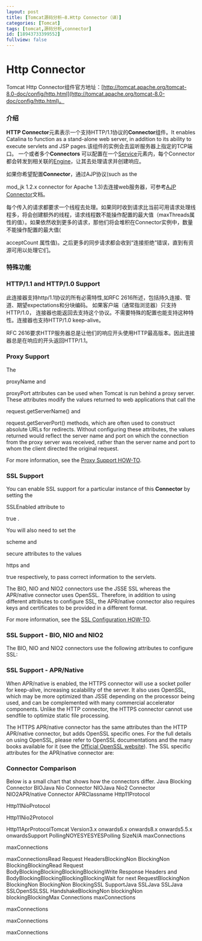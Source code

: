 ```yaml
---
layout: post
title: [Tomcat源码分析—8.Http Connector（译）]
categories: [Tomcat]
tags: [tomcat,源码分析,connector]
id: [18943733399552]
fullview: false
---
```

# Http Connector

Tomcat Http Connector组件官方地址：[http://tomcat.apache.org/tomcat-8.0-doc/config/http.html](http://tomcat.apache.org/tomcat-8.0-doc/config/http.html)。

### 介绍

**HTTP Connector**元素表示一个支持HTTP/1.1协议的**Connector**组件。It enables Catalina to function as a stand-alone web server, in addition to its ability to execute servlets and JSP pages.该组件的实例会去监听服务器上指定的TCP端口。 一个或者多个**Connectors** 可以配置在一个[Service](http://tomcat.apache.org/tomcat-8.0-doc/config/service.html)元素内，每个Connector都会转发到相关联的[Engine](http://tomcat.apache.org/tomcat-8.0-doc/config/engine.html)，让其去处理请求并创建响应。

如果你希望配置**Connector**，通过AJP协议(such as the

mod_jk 1.2.x
connector for Apache 1.3)去连接web服务器，可参考[AJP Connector](http://tomcat.apache.org/tomcat-8.0-doc/config/ajp.html)文档。

每个传入的请求都要求一个线程去处理。如果同时收到请求比当前可用请求处理线程多，将会创建额外的线程，请求线程数不能操作配置的最大值（maxThreads属性的值）。如果依然收到更多的请求，那他们将会堆积在Connector实例中，数量不能操作配置的最大值(

acceptCount
属性值)。之后更多的同步请求都会收到“连接拒绝”错误，直到有资源可用以处理它们。

### 特殊功能

### HTTP/1.1 and HTTP/1.0 Support

此连接器支持http/1.1协议的所有必需特性,如RFC 2616所述，包括持久连接、管道、期望expectations和分块编码。 如果客户端（通常指浏览器）只支持HTTP/1.0， 连接器也能返回去支持这个协议。不需要特殊的配置也能支持这种特性。连接器也支持HTTP/1.0 keep-alive。

RFC 2616要求HTTP服务器总是让他们的响应开头使用HTTP最高版本。因此连接器总是在响应的开头返回HTTP/1.1。

### Proxy Support

The

proxyName
and

proxyPort
attributes can be used when Tomcat is run behind a proxy server. These attributes modify the values returned to web applications that call the

request.getServerName()
and

request.getServerPort()
methods, which are often used to construct absolute URLs for redirects. Without configuring these attributes, the values returned would reflect the server name and port on which the connection from the proxy server was received, rather than the server name and port to whom the client directed the original request.

For more information, see the [Proxy Support HOW-TO](http://tomcat.apache.org/tomcat-8.0-doc/proxy-howto.html).

### SSL Support

You can enable SSL support for a particular instance of this **Connector** by setting the

SSLEnabled
attribute to

true
.

You will also need to set the

scheme
and

secure
attributes to the values

https
and

true
respectively, to pass correct information to the servlets.

The BIO, NIO and NIO2 connectors use the JSSE SSL whereas the APR/native connector uses OpenSSL. Therefore, in addition to using different attributes to configure SSL, the APR/native connector also requires keys and certificates to be provided in a different format.

For more information, see the [SSL Configuration HOW-TO](http://tomcat.apache.org/tomcat-8.0-doc/ssl-howto.html).

### SSL Support - BIO, NIO and NIO2

The BIO, NIO and NIO2 connectors use the following attributes to configure SSL:

### SSL Support - APR/Native

When APR/native is enabled, the HTTPS connector will use a socket poller for keep-alive, increasing scalability of the server. It also uses OpenSSL, which may be more optimized than JSSE depending on the processor being used, and can be complemented with many commercial accelerator components. Unlike the HTTP connector, the HTTPS connector cannot use sendfile to optimize static file processing.

The HTTPS APR/native connector has the same attributes than the HTTP APR/native connector, but adds OpenSSL specific ones. For the full details on using OpenSSL, please refer to OpenSSL documentations and the many books available for it (see the [Official OpenSSL website](http://www.openssl.org/)). The SSL specific attributes for the APR/native connector are:

### Connector Comparison

Below is a small chart that shows how the connectors differ.
Java Blocking Connector
BIOJava Nio Connector
NIOJava Nio2 Connector
NIO2APR/native Connector
APRClassname
Http11Protocol

Http11NioProtocol

Http11Nio2Protocol

Http11AprProtocolTomcat Version3.x onwards6.x onwards8.x onwards5.5.x onwardsSupport PollingNOYESYESYESPolling SizeN/A
maxConnections

maxConnections

maxConnectionsRead Request HeadersBlockingNon BlockingNon BlockingBlockingRead Request BodyBlockingBlockingBlockingBlockingWrite Response Headers and BodyBlockingBlockingBlockingBlockingWait for next RequestBlockingNon BlockingNon BlockingNon BlockingSSL SupportJava SSLJava SSLJava SSLOpenSSLSSL HandshakeBlockingNon blockingNon blockingBlockingMax Connections
maxConnections

maxConnections

maxConnections

maxConnections
